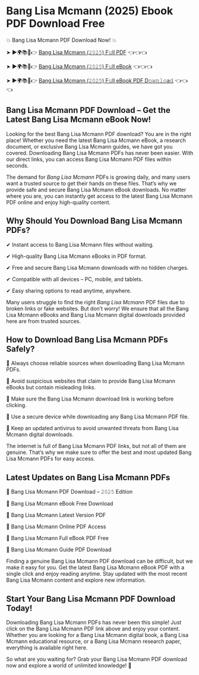 # Bang Lisa Mcmann (2025) Ebook PDF Download Free

💥 Bang Lisa Mcmann PDF Download Now! 💥

➤ ►🌍📚📱👉 [Bang Lisa Mcmann (𝟸𝟶𝟸𝟻) F𝚞ll PDF](https://getpdf.xyz/bang-lisa-mcmann) 👈👈👈


➤ ►🌍📚📱👉 [Bang Lisa Mcmann (𝟸𝟶𝟸𝟻) F𝚞ll eBook](https://getpdf.xyz/bang-lisa-mcmann) 👈👈👈


➤ ►🌍📚📱👉 [Bang Lisa Mcmann (𝟸𝟶𝟸𝟻) F𝚞ll eBook PDF D𝚘𝚠𝚗𝚕𝚘a𝚍](https://getpdf.xyz/bang-lisa-mcmann) 👈👈👈


## Bang Lisa Mcmann PDF Download – Get the Latest Bang Lisa Mcmann eBook Now!

Looking for the best Bang Lisa Mcmann PDF download? You are in the right place! Whether you need the latest Bang Lisa Mcmann eBook, a research document, or exclusive Bang Lisa Mcmann guides, we have got you covered. Downloading Bang Lisa Mcmann PDFs has never been easier. With our direct links, you can access Bang Lisa Mcmann PDF files within seconds.

The demand for *Bang Lisa Mcmann* PDFs is growing daily, and many users want a trusted source to get their hands on these files. That’s why we provide safe and secure Bang Lisa Mcmann eBook downloads. No matter where you are, you can instantly get access to the latest Bang Lisa Mcmann PDF online and enjoy high-quality content.

## Why Should You Download Bang Lisa Mcmann PDFs?

✔ Instant access to Bang Lisa Mcmann files without waiting.

✔ High-quality Bang Lisa Mcmann eBooks in PDF format.

✔ Free and secure Bang Lisa Mcmann downloads with no hidden charges.

✔ Compatible with all devices – PC, mobile, and tablets.

✔ Easy sharing options to read anytime, anywhere.

Many users struggle to find the right *Bang Lisa Mcmann* PDF files due to broken links or fake websites. But don’t worry! We ensure that all the Bang Lisa Mcmann eBooks and Bang Lisa Mcmann digital downloads provided here are from trusted sources.

## How to Download Bang Lisa Mcmann PDFs Safely?

📌 Always choose reliable sources when downloading Bang Lisa Mcmann PDFs.

📌 Avoid suspicious websites that claim to provide Bang Lisa Mcmann eBooks but contain misleading links.

📌 Make sure the Bang Lisa Mcmann download link is working before clicking.

📌 Use a secure device while downloading any Bang Lisa Mcmann PDF file.

📌 Keep an updated antivirus to avoid unwanted threats from Bang Lisa Mcmann digital downloads.

The internet is full of Bang Lisa Mcmann PDF links, but not all of them are genuine. That’s why we make sure to offer the best and most updated Bang Lisa Mcmann PDFs for easy access.

## Latest Updates on Bang Lisa Mcmann PDFs

🔹 Bang Lisa Mcmann PDF Download – 𝟸𝟶𝟸𝟻 Edition

🔹 Bang Lisa Mcmann eBook Free Download

🔹 Bang Lisa Mcmann Latest Version PDF

🔹 Bang Lisa Mcmann Online PDF Access

🔹 Bang Lisa Mcmann Full eBook PDF Free

🔹 Bang Lisa Mcmann Guide PDF Download

Finding a genuine Bang Lisa Mcmann PDF download can be difficult, but we make it easy for you. Get the latest Bang Lisa Mcmann eBook PDF with a single click and enjoy reading anytime. Stay updated with the most recent Bang Lisa Mcmann content and explore new information.

## Start Your Bang Lisa Mcmann PDF Download Today!

Downloading Bang Lisa Mcmann PDFs has never been this simple! Just click on the Bang Lisa Mcmann PDF link above and enjoy your content. Whether you are looking for a Bang Lisa Mcmann digital book, a Bang Lisa Mcmann educational resource, or a Bang Lisa Mcmann research paper, everything is available right here.

So what are you waiting for? Grab your Bang Lisa Mcmann PDF download now and explore a world of unlimited knowledge! 🚀